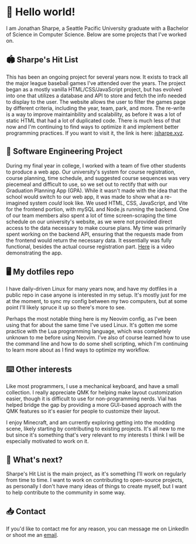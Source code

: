 # 👋 Hello world! 

I am Jonathan Sharpe, a Seattle Pacific University graduate with a
Bachelor of Science in Computer Science. Below are some projects that
I've worked on.

## 🏟️ Sharpe's Hit List 

This has been an ongoing project for several years now. It exists to track all the major league baseball games I've attended over the years. The project began as a mostly vanilla HTML/CSS/JavaScript project, but has evolved into one that utilizes a database and API to store and fetch the info needed to display to the user. The website allows the user to filter the games page by different criteria, including the year, team, park, and more. The re-write is a way to improve maintainbility and scalability, as before it was a lot of static HTML that had a lot of duplicated code. There is much less of that now and I'm continuing to find ways to optimize it and implement better programming practices. If you want to visit it, the link is here: [jsharpe.xyz](https://jsharpe.xyz).

## 🏫 Software Engineering Project 

During my final year in college, I worked with a team of five other
students to produce a web app. Our university's system for course
registration, course planning, time schedule, and suggested course
sequences was very piecemeal and difficult to use, so we set out to
rectify that with our Graduation Planning App (GPA). While it wasn't
made with the idea that the school would switch to our web app, it was
made to show what a re-imagined system *could* look like. We used
HTML, CSS, JavaScript, and Vite for the frontend portion, with mySQL
and Node.js running the backend. One of our team members also spent a
lot of time screen-scraping the time schedule on our university's
website, as we were not provided direct access to the data necessary
to make course plans. My time was primarily spent working on the
backend API, ensuring that the requests made from the frontend would
return the necessary data. It essentially was fully functional,
besides the actual course registration part.
[Here](https://youtu.be/aMFmd9eoO_I) is a video demonstrating the app.

## 🖥️ My dotfiles repo 

I have daily-driven Linux for many years now, and have my dotfiles
in a public repo in case anyone is interested in my setup. It's mostly
just for me at the moment, to sync my config between my two computers,
but at some point I'll likely spruce it up so there's more to see.

Perhaps the most notable thing here is my Neovim config, as I've
been using that for about the same time I've used Linux. It's gotten
me some practice with the Lua programming language, which was
completely unknown to me before using Neovim. I've also of course
learned how to use the command line and how to do some shell
scripting, which I'm continuing to learn more about as I find ways to
optimize my workflow.

## ⌨️ Other interests 

Like most programmers, I use a mechanical keyboard, and have a small collection. I really appreciate QMK for helping make layout customization easier, though it is difficult to use for non-programming nerds. Vial has helped bridge the gap by providing a more GUI-based approach with the QMK features so it's easier for people to customize their layout.

I enjoy Minecraft, and am currently exploring getting into the modding scene, likely starting by contributing to existing projects. It's all new to me but since it's something that's very relevant to my interests I think I will be especially motivated to work on it.

## 🤔 What's next? 

Sharpe's Hit List is the main project, as it's something I'll work on
regularly from time to time. I want to work on contributing to open-source projects, as personally I don't have many ideas of things to create myself, but I want to help contribute to the community in some way.

## 📥 Contact

If you'd like to contact me for any reason, you can message me on
LinkedIn or shoot me an [email](mailto:jonathansharpe54@gmail.com).
